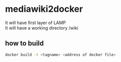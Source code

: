 # mediawiki2docker
It will have first layer of LAMP<br>
It will have a working directory  /wiki

## how to build

```sh
docker build -t <tagname> <address of docker file>
```
